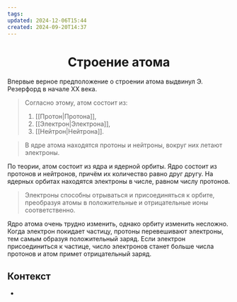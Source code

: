 ```yaml
---
tags: 
updated: 2024-12-06T15:44
created: 2024-09-20T14:37
---
```

<center> <h1> <b> Строение атома </b> </h1> </center>

 Впервые верное предположение о строении атома выдвинул Э. Резерфорд в начале XX века.

>Согласно этому, атом состоит из:
>1. [[Протон|Протона]],
>2. [[Электрон|Электрона]],
>3. [[Нейтрон|Нейтрона]].

>В ядре атома находятся протоны и нейтроны, вокруг них летают электроны.

По теории, атом состоит из ядра и ядерной орбиты. Ядро состоит из протонов и нейтронов, причём их количество равно друг другу. На ядерных орбитах находятся электроны в числе, равном числу протонов.

>Электроны способны отрываться и присоединяться к орбите, преобразуя атомы в положительные и отрицательные ионы соответственно.

Ядро атома очень трудно изменить, однако орбиту изменить несложно. Когда электрон покидает частицу, протоны перевешивают электроны, тем самым образуя положительный заряд.
Если электрон присоединиться к частице, число электронов станет больше числа протонов и атом примет отрицательный заряд.

## Контекст
- 

